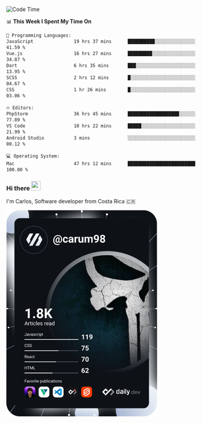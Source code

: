 
<!--START_SECTION:waka-->
![Code Time](http://img.shields.io/badge/Code%20Time-10%2C349%20hrs%2040%20mins-blue)

📊 **This Week I Spent My Time On** 

```text
💬 Programming Languages: 
JavaScript               19 hrs 37 mins      ██████████░░░░░░░░░░░░░░░   41.59 % 
Vue.js                   16 hrs 27 mins      █████████░░░░░░░░░░░░░░░░   34.87 % 
Dart                     6 hrs 35 mins       ███░░░░░░░░░░░░░░░░░░░░░░   13.95 % 
SCSS                     2 hrs 12 mins       █░░░░░░░░░░░░░░░░░░░░░░░░   04.67 % 
CSS                      1 hr 26 mins        █░░░░░░░░░░░░░░░░░░░░░░░░   03.06 % 

🔥 Editors: 
PhpStorm                 36 hrs 45 mins      ███████████████████░░░░░░   77.89 % 
VS Code                  10 hrs 22 mins      █████░░░░░░░░░░░░░░░░░░░░   21.99 % 
Android Studio           3 mins              ░░░░░░░░░░░░░░░░░░░░░░░░░   00.12 % 

💻 Operating System: 
Mac                      47 hrs 12 mins      █████████████████████████   100.00 % 
```


<!--END_SECTION:waka-->

### Hi there <img src="https://media.giphy.com/media/hvRJCLFzcasrR4ia7z/giphy.gif" width="25px" height="25px">

I'm Carlos, Software developer from Costa Rica 🇨🇷

<a href="https://app.daily.dev/carum98"><img src="https://github.com/carum98/carum98/blob/main/devcard.svg" width="400" alt="Carlos Umaña Acevedo's Dev Card"/></a>
